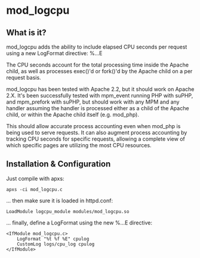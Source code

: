 mod_logcpu
==========

What is it?
-----------

mod_logcpu adds the ability to include elapsed CPU seconds per request using
a new LogFormat directive: %...E

The CPU seconds account for the total processing time inside the Apache child,
as well as processes exec()'d or fork()'d by the Apache child on a per request
basis.

mod_logcpu has been tested with Apache 2.2, but it should work on Apache 2.X.
It's been successfully tested with mpm_event running PHP with suPHP, and
mpm_prefork with suPHP, but should work with any MPM and any handler assuming
the handler is processed either as a child of the Apache child, or within the
Apache child itself (e.g. mod_php).

This should allow accurate process accounting even when mod_php is being used
to serve requests. It can also augment process accounting by tracking CPU
seconds for specific requests, allowing a complete view of which specific pages
are utilizing the most CPU resources.

Installation & Configuration
----------------------------

Just compile with apxs:

	apxs -ci mod_logcpu.c

... then make sure it is loaded in httpd.conf:

	LoadModule logcpu_module modules/mod_logcpu.so

... finally, define a LogFormat using the new %...E directive:

	<IfModule mod_logcpu.c>
		LogFormat "%t %f %E" cpulog
		CustomLog logs/cpu_log cpulog
	</IfModule>
